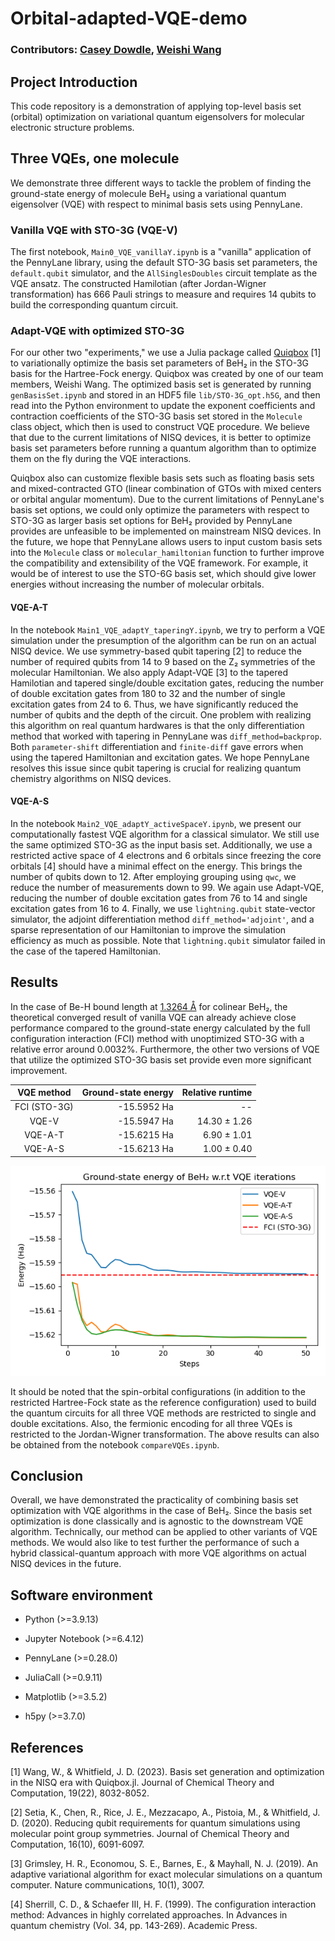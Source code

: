 # Orbital-adapted-VQE-demo

### Contributors: [Casey Dowdle](https://github.com/CaseyLeeDowdle), [Weishi Wang](https://github.com/frankwswang)

## Project Introduction

This code repository is a demonstration of applying top-level basis set (orbital) optimization on variational quantum eigensolvers for molecular electronic structure problems.

## Three VQEs, one molecule

We demonstrate three different ways to tackle the problem of finding the ground-state energy of molecule BeH₂ using a variational quantum eigensolver (VQE) with respect to minimal basis sets using PennyLane.

### Vanilla VQE with STO-3G (VQE-V)

The first notebook, `Main0_VQE_vanillaY.ipynb` is a "vanilla" application of the PennyLane library, using the default STO-3G basis set parameters, the `default.qubit` simulator, and the `AllSinglesDoubles` circuit template as the VQE ansatz. The constructed Hamilotian (after Jordan-Wigner transformation) has 666 Pauli strings to measure and requires 14 qubits to build the corresponding quantum circuit.

### Adapt-VQE with optimized STO-3G

For our other two "experiments," we use a Julia package called [Quiqbox](https://github.com/frankwswang/Quiqbox.jl) [1] to variationally optimize the basis set parameters of BeH₂ in the STO-3G basis for the Hartree-Fock energy. Quiqbox was created by one of our team members, Weishi Wang. The optimized basis set is generated by running `genBasisSet.ipynb` and stored in an HDF5 file `lib/STO-3G_opt.h5G`, and then read into the Python environment to update the exponent coefficients and contraction coefficients of the STO-3G basis set stored in the `Molecule` class object, which then is used to construct VQE procedure. We believe that due to the current limitations of NISQ devices, it is better to optimize basis set parameters before running a quantum algorithm than to optimize them on the fly during the VQE interactions.

Quiqbox also can customize flexible basis sets such as floating basis sets and mixed-contracted GTO (linear combination of GTOs with mixed centers or orbital angular momentum). Due to the current limitations of PennyLane's basis set options, we could only optimize the parameters with respect to STO-3G as larger basis set options for BeH₂ provided by PennyLane provides are unfeasible to be implemented on mainstream NISQ devices. In the future, we hope that PennyLane allows users to input custom basis sets into the `Molecule` class or `molecular_hamiltonian` function to further improve the compatibility and extensibility of the VQE framework. For example, it would be of interest to use the STO-6G basis set, which should give lower energies without increasing the number of molecular orbitals.

#### VQE-A-T

In the notebook `Main1_VQE_adaptY_taperingY.ipynb`, we try to perform a VQE simulation under the presumption of the algorithm can be run on an actual NISQ device. We use symmetry-based qubit tapering [2] to reduce the number of required qubits from 14 to 9 based on the Z₂ symmetries of the molecular Hamiltonian. We also apply Adapt-VQE [3] to the tapered Hamilotian and tapered single/double excitation gates, reducing the number of double excitation gates from 180 to 32 and the number of single excitation gates from 24 to 6. Thus, we have significantly reduced the number of qubits and the depth of the circuit. One problem with realizing this algorithm on real quantum hardwares is that the only differentiation method that worked with tapering in PennyLane was `diff_method=backprop`. Both `parameter-shift` differentiation and `finite-diff` gave errors when using the tapered Hamiltonian and excitation gates. We hope PennyLane resolves this issue since qubit tapering is crucial for realizing quantum chemistry algorithms on NISQ devices.

#### VQE-A-S

In the notebook `Main2_VQE_adaptY_activeSpaceY.ipynb`, we present our computationally fastest VQE algorithm for a classical simulator. We still use the same optimized STO-3G as the input basis set. Additionally, we use a restricted active space of 4 electrons and 6 orbitals since freezing the core orbitals [4] should have a minimal effect on the energy. This brings the number of qubits down to 12. After employing grouping using `qwc`, we reduce the number of measurements down to 99. We again use Adapt-VQE, reducing the number of double excitation gates from 76 to 14 and single excitation gates from 16 to 4. Finally, we use `lightning.qubit` state-vector simulator, the adjoint differentiation method `diff_method='adjoint'`, and a sparse representation of our Hamiltonian to improve the simulation efficiency as much as possible. Note that `lightning.qubit` simulator failed in the case of the tapered Hamiltonian.

## Results

In the case of Be-H bound length at [1.3264 Å](https://cccbdb.nist.gov/exp2x.asp?casno=7787522&charge=0) for colinear BeH₂, the theoretical converged result of vanilla VQE can already achieve close performance compared to the ground-state energy calculated by the full configuration interaction (FCI) method with unoptimized STO-3G with a relative error around 0.0032%. Furthermore, the other two versions of VQE that utilize the optimized STO-3G basis set provide even more significant improvement.

| VQE method   | Ground-state energy | Relative runtime |
| :---:        | ---:                | ---:             |
| FCI (STO-3G) | -15.5952 Ha         |  --              |
| VQE-V        | -15.5947 Ha         | 14.30 ± 1.26     |
| VQE-A-T      | -15.6215 Ha         |  6.90 ± 1.01     |
| VQE-A-S      | -15.6213 Ha         |  1.00 ± 0.40     |

![ ](plots/energy.png)

It should be noted that the spin-orbital configurations (in addition to the restricted Hartree-Fock state as the reference configuration) used to build the quantum circuits for all three VQE methods are restricted to single and double excitations. Also, the fermionic encoding for all three VQEs is restricted to the Jordan-Wigner transformation. The above results can also be obtained from the notebook `compareVQEs.ipynb`.

## Conclusion

Overall, we have demonstrated the practicality of combining basis set optimization with VQE algorithms in the case of BeH₂. Since the basis set optimization is done classically and is agnostic to the downstream VQE algorithm. Technically, our method can be applied to other variants of VQE methods. We would also like to test further the performance of such a hybrid classical-quantum approach with more VQE algorithms on actual NISQ devices in the future.

## Software environment

* Python (>=3.9.13)

* Jupyter Notebook (>=6.4.12)

* PennyLane (>=0.28.0)

* JuliaCall (>=0.9.11)

* Matplotlib (>=3.5.2)

* h5py (>=3.7.0)

## References

[1] Wang, W., & Whitfield, J. D. (2023). Basis set generation and optimization in the NISQ era with Quiqbox.jl. Journal of Chemical Theory and Computation, 19(22), 8032-8052.

[2] Setia, K., Chen, R., Rice, J. E., Mezzacapo, A., Pistoia, M., & Whitfield, J. D. (2020). Reducing qubit requirements for quantum simulations using molecular point group symmetries. Journal of Chemical Theory and Computation, 16(10), 6091-6097.

[3] Grimsley, H. R., Economou, S. E., Barnes, E., & Mayhall, N. J. (2019). An adaptive variational algorithm for exact molecular simulations on a quantum computer. Nature communications, 10(1), 3007.

[4] Sherrill, C. D., & Schaefer III, H. F. (1999). The configuration interaction method: Advances in highly correlated approaches. In Advances in quantum chemistry (Vol. 34, pp. 143-269). Academic Press.
